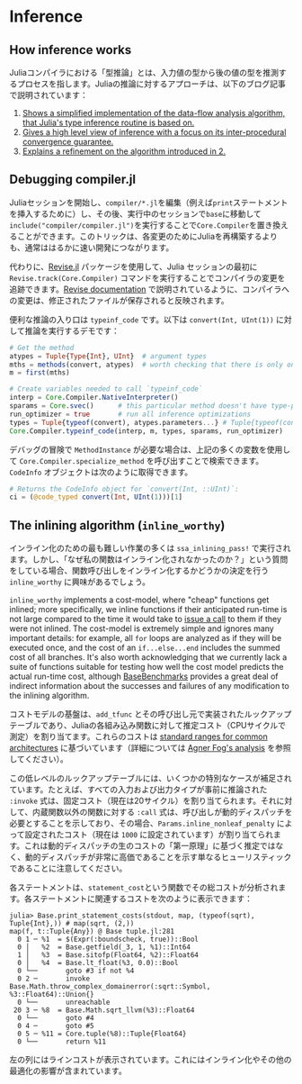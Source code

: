 # Inference

## How inference works

Juliaコンパイラにおける「型推論」とは、入力値の型から後の値の型を推測するプロセスを指します。Juliaの推論に対するアプローチは、以下のブログ記事で説明されています：

1. [Shows a simplified implementation of the data-flow analysis algorithm, that Julia's type inference routine is based on.](https://aviatesk.github.io/posts/data-flow-problem/)
2. [Gives a high level view of inference with a focus on its inter-procedural convergence guarantee.](https://info.juliahub.com/inference-convergence-algorithm-in-julia)
3. [Explains a refinement on the algorithm introduced in 2.](https://info.juliahub.com/inference-convergence-algorithm-in-julia-revisited)

## Debugging compiler.jl

Juliaセッションを開始し、`compiler/*.jl`を編集（例えば`print`ステートメントを挿入するために）し、その後、実行中のセッションで`base`に移動して`include("compiler/compiler.jl")`を実行することで`Core.Compiler`を置き換えることができます。このトリックは、各変更のためにJuliaを再構築するよりも、通常ははるかに速い開発につながります。

代わりに、[Revise.jl](https://github.com/timholy/Revise.jl) パッケージを使用して、Julia セッションの最初に `Revise.track(Core.Compiler)` コマンドを実行することでコンパイラの変更を追跡できます。[Revise documentation](https://timholy.github.io/Revise.jl/stable/) で説明されているように、コンパイラへの変更は、修正されたファイルが保存されると反映されます。

便利な推論の入り口は `typeinf_code` です。以下は `convert(Int, UInt(1))` に対して推論を実行するデモです：

```julia
# Get the method
atypes = Tuple{Type{Int}, UInt}  # argument types
mths = methods(convert, atypes)  # worth checking that there is only one
m = first(mths)

# Create variables needed to call `typeinf_code`
interp = Core.Compiler.NativeInterpreter()
sparams = Core.svec()      # this particular method doesn't have type-parameters
run_optimizer = true       # run all inference optimizations
types = Tuple{typeof(convert), atypes.parameters...} # Tuple{typeof(convert), Type{Int}, UInt}
Core.Compiler.typeinf_code(interp, m, types, sparams, run_optimizer)
```

デバッグの冒険で `MethodInstance` が必要な場合は、上記の多くの変数を使用して `Core.Compiler.specialize_method` を呼び出すことで検索できます。`CodeInfo` オブジェクトは次のように取得できます。

```julia
# Returns the CodeInfo object for `convert(Int, ::UInt)`:
ci = (@code_typed convert(Int, UInt(1)))[1]
```

## The inlining algorithm (`inline_worthy`)

インライン化のための最も難しい作業の多くは `ssa_inlining_pass!` で実行されます。しかし、「なぜ私の関数はインライン化されなかったのか？」という質問をしている場合、関数呼び出しをインライン化するかどうかの決定を行う `inline_worthy` に興味があるでしょう。

`inline_worthy` implements a cost-model, where "cheap" functions get inlined; more specifically, we inline functions if their anticipated run-time is not large compared to the time it would take to [issue a call](https://en.wikipedia.org/wiki/Calling_convention) to them if they were not inlined. The cost-model is extremely simple and ignores many important details: for example, all `for` loops are analyzed as if they will be executed once, and the cost of an `if...else...end` includes the summed cost of all branches. It's also worth acknowledging that we currently lack a suite of functions suitable for testing how well the cost model predicts the actual run-time cost, although [BaseBenchmarks](https://github.com/JuliaCI/BaseBenchmarks.jl) provides a great deal of indirect information about the successes and failures of any modification to the inlining algorithm.

コストモデルの基盤は、`add_tfunc` とその呼び出し元で実装されたルックアップテーブルであり、Juliaの各組み込み関数に対して推定コスト（CPUサイクルで測定）を割り当てます。これらのコストは [standard ranges for common architectures](http://ithare.com/wp-content/uploads/part101_infographics_v08.png) に基づいています（詳細については [Agner Fog's analysis](https://www.agner.org/optimize/instruction_tables.pdf) を参照してください）。

この低レベルのルックアップテーブルには、いくつかの特別なケースが補足されています。たとえば、すべての入力および出力タイプが事前に推論された `:invoke` 式は、固定コスト（現在は20サイクル）を割り当てられます。それに対して、内蔵関数以外の関数に対する `:call` 式は、呼び出しが動的ディスパッチを必要とすることを示しており、その場合、`Params.inline_nonleaf_penalty` によって設定されたコスト（現在は `1000` に設定されています）が割り当てられます。これは動的ディスパッチの生のコストの「第一原理」に基づく推定ではなく、動的ディスパッチが非常に高価であることを示す単なるヒューリスティックであることに注意してください。

各ステートメントは、`statement_cost`という関数でその総コストが分析されます。各ステートメントに関連するコストを次のように表示できます：

```jldoctest; filter=r"tuple.jl:\d+"
julia> Base.print_statement_costs(stdout, map, (typeof(sqrt), Tuple{Int},)) # map(sqrt, (2,))
map(f, t::Tuple{Any}) @ Base tuple.jl:281
  0 1 ─ %1  = $(Expr(:boundscheck, true))::Bool
  0 │   %2  = Base.getfield(_3, 1, %1)::Int64
  1 │   %3  = Base.sitofp(Float64, %2)::Float64
  0 │   %4  = Base.lt_float(%3, 0.0)::Bool
  0 └──       goto #3 if not %4
  0 2 ─       invoke Base.Math.throw_complex_domainerror(:sqrt::Symbol, %3::Float64)::Union{}
  0 └──       unreachable
 20 3 ─ %8  = Base.Math.sqrt_llvm(%3)::Float64
  0 └──       goto #4
  0 4 ─       goto #5
  0 5 ─ %11 = Core.tuple(%8)::Tuple{Float64}
  0 └──       return %11

```

左の列にはラインコストが表示されています。これにはインライン化やその他の最適化の影響が含まれています。

